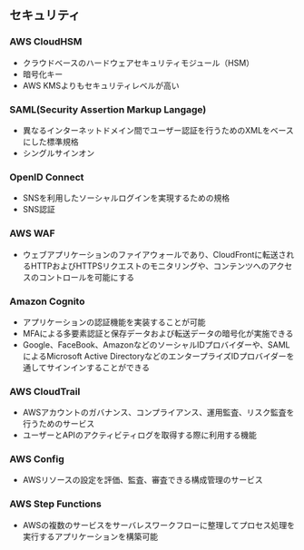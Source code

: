 ## セキュリティ
### AWS CloudHSM
- クラウドベースのハードウェアセキュリティモジュール（HSM）
- 暗号化キー
- AWS KMSよりもセキュリティレベルが高い

### SAML(Security Assertion Markup Langage)
- 異なるインターネットドメイン間でユーザー認証を行うためのXMLをベースにした標準規格
- シングルサインオン

### OpenID Connect
- SNSを利用したソーシャルログインを実現するための規格
- SNS認証

### AWS WAF
- ウェブアプリケーションのファイアウォールであり、CloudFrontに転送されるHTTPおよびHTTPSリクエストのモニタリングや、コンテンツへのアクセスのコントロールを可能にする

### Amazon Cognito
- アプリケーションの認証機能を実装することが可能
- MFAによる多要素認証と保存データおよび転送データの暗号化が実施できる
- Google、FaceBook、AmazonなどのソーシャルIDプロバイダーや、SAMLによるMicrosoft Active DirectoryなどのエンタープライズIDプロバイダーを通してサインインすることができる

### AWS CloudTrail
- AWSアカウントのガバナンス、コンプライアンス、運用監査、リスク監査を行うためのサービス
- ユーザーとAPIのアクティビティログを取得する際に利用する機能

### AWS Config
- AWSリソースの設定を評価、監査、審査できる構成管理のサービス

### AWS Step Functions
- AWSの複数のサービスをサーバレスワークフローに整理してプロセス処理を実行するアプリケーションを構築可能